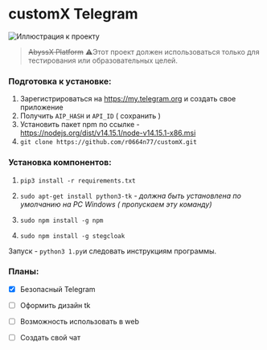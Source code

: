 
# customX Telegram 
![Иллюстрация к проекту](https://github.com/r0664n77/telegramvisit/blob/master/4d53c9a69f71e169f2cb4.jpg)

> ~~AbyssX Platform~~
⚠️Этот проект должен использоваться только для тестирования или образовательных целей.



### Подготовка к установке:
1. Зарегистрироваться на https://my.telegram.org и создать свое приложение
2. Получить `AIP_HASH` и `API_ID` ( сохранить )
3. Установить пакет npm по ссылке - https://nodejs.org/dist/v14.15.1/node-v14.15.1-x86.msi
4. `git clone https://github.com/r0664n77/customX.git`
### Установка компонентов:

1. `pip3 install -r requirements.txt`

2. `sudo apt-get install python3-tk` - _должна быть установлена по умолчанию на PC Windows ( пропускаем эту команду)_
 
3. `sudo npm install -g npm`

4. `sudo npm install -g stegcloak`

Запуск - `python3 1.py`и следовать инструкциям программы.

### Планы:
- [X] Безопасный Telegram
- [ ] Оформить дизайн tk
- [ ] Возможность использовать в web
- [ ] Создать свой чат


  
